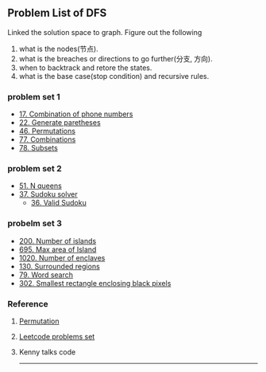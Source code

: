 ## Problem List of DFS ##

Linked the solution space to graph. Figure out the following 
 1. what is the nodes(节点).
 2. what is the breaches or directions to go further(分支, 方向).
 3. when to backtrack and retore the states. 
 4. what is the base case(stop condition) and recursive rules.

### problem set 1
+ [17. Combination of phone numbers][1]
+ [22. Generate paretheses][2]
+ [46. Permutations][3]
+ [77. Combinations][4]
+ [78. Subsets][5]

### problem set 2
+ [51. N queens][6]
+ [37. Sudoku solver][7]
    + [36. Valid Sudoku][8]

### probelm set 3
+ [200. Number of islands][9]
+ [695. Max area of Island][16]
+ [1020. Number of enclaves][10]
+ [130. Surrounded regions][11]
+ [79. Word search][12]
+ [302. Smallest rectangle enclosing black pixels][13]

### Reference
1. [Permutation][14]

2. [Leetcode problems set][15]

3. Kenny talks code

   ---

[1]: https://leetcode.com/problems/letter-combinations-of-a-phone-number/
[2]: https://leetcode.com/problems/generate-parentheses/
[3]: https://leetcode.com/problems/permutations/
[4]: https://leetcode.com/problems/combinations/
[5]: https://leetcode.com/problems/subsets/
[6]: https://leetcode.com/problems/n-queens/
[7]: https://leetcode.com/problems/sudoku-solver/
[8]: https://leetcode.com/problems/valid-sudoku
[9]: https://leetcode.com/problems/number-of-islands
[10]:https://leetcode.com/problems/number-of-enclaves
[11]:https://leetcode.com/problems/surrounded-regions
[12]:https://leetcode.com/problems/word-search
[13]:https://leetcode.com/problems/smallest-rectangle-enclosing-black-pixels
[14]:http://exceptional-code.blogspot.com/2012/09/generating-all-permutations.html
[15]:https://medium.com/@koheiarai94/60-leetcode-questions-to-prepare-for-coding-interview-8abbb6af589e
[16]:https://leetcode.com/problems/max-area-of-island/